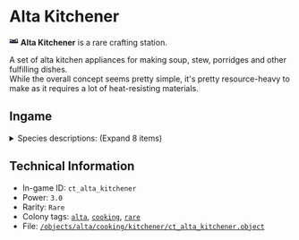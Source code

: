 # Alta Kitchener

<img src="https://raw.githubusercontent.com/Ceterai/Enternia/main/objects/alta/cooking/kitchener/icon.png" alt="Alta Kitchener icon" loading="lazy" height="16px" width="auto" /> **Alta Kitchener** is a rare crafting station.

A set of alta kitchen appliances for making soup, stew, porridges and other fulfilling dishes.  
While the overall concept seems pretty simple, it's pretty resource-heavy to make as it requires a lot of heat-resisting materials.

## Ingame

<details markdown="1"><summary>Species descriptions: (Expand 8 items)</summary>

- Alta: I wouldn't mind enjoying a nice motsu right about now.
- Apex: A typical kitchen stove. Useful for cooking mains and sides.
- Avian: I like the smell of this.
- Floran: A ssstove. Floran can cook food here.
- Glitch: Neutral. A cooking counter top.
- Human: Ah yes, a soup maker 3000.
- Hylotl: This usual open stove is capable of handling a lot of challenges.
- Novakid: Don't mind if I do!

</details>

## Technical Information

- In-game ID: `ct_alta_kitchener`
- Power: `3.0`
- Rarity: `Rare`
- Colony tags: [`alta`](https://ceterai.github.io/MyEnternia/Wiki/Tags/Alta), [`cooking`](https://ceterai.github.io/MyEnternia/Wiki/Tags/Cooking), [`rare`](https://ceterai.github.io/MyEnternia/Wiki/Tags/Rare)
- File: [`/objects/alta/cooking/kitchener/ct_alta_kitchener.object`](https://github.com/Ceterai/Enternia/blob/main/objects/alta/cooking/kitchener/ct_alta_kitchener.object)
